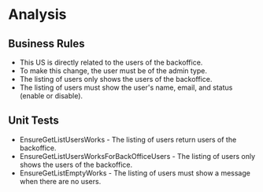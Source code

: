 # Analysis

## Business Rules

- This US is directly related to the users of the backoffice.
- To make this change, the user must be of the admin type.
- The listing of users only shows the users of the backoffice.
- The listing of users must show the user's name, email, and status (enable or disable).


## Unit Tests

- EnsureGetListUsersWorks - The listing of users return users of the backoffice. 
- EnsureGetListUsersWorksForBackOfficeUsers - The listing of users only shows the users of the backoffice.
- EnsureGetListEmptyWorks - The listing of users must show a message when there are no users.
